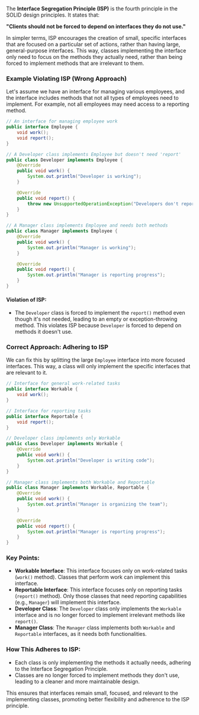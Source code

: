 The **Interface Segregation Principle (ISP)** is the fourth principle in the SOLID design principles. It states that:

**"Clients should not be forced to depend on interfaces they do not use."**

In simpler terms, ISP encourages the creation of small, specific interfaces that are focused on a particular set of actions, rather than having large, general-purpose interfaces. This way, classes implementing the interface only need to focus on the methods they actually need, rather than being forced to implement methods that are irrelevant to them.

### Example Violating ISP (Wrong Approach)

Let's assume we have an interface for managing various employees, and the interface includes methods that not all types of employees need to implement. For example, not all employees may need access to a reporting method.

```java
// An interface for managing employee work
public interface Employee {
    void work();
    void report();
}

// A Developer class implements Employee but doesn't need 'report'
public class Developer implements Employee {
    @Override
    public void work() {
        System.out.println("Developer is working");
    }

    @Override
    public void report() {
        throw new UnsupportedOperationException("Developers don't report directly");
    }
}

// A Manager class implements Employee and needs both methods
public class Manager implements Employee {
    @Override
    public void work() {
        System.out.println("Manager is working");
    }

    @Override
    public void report() {
        System.out.println("Manager is reporting progress");
    }
}
```

#### **Violation of ISP**:
- The `Developer` class is forced to implement the `report()` method even though it's not needed, leading to an empty or exception-throwing method. This violates ISP because `Developer` is forced to depend on methods it doesn't use.

### Correct Approach: Adhering to ISP

We can fix this by splitting the large `Employee` interface into more focused interfaces. This way, a class will only implement the specific interfaces that are relevant to it.

```java
// Interface for general work-related tasks
public interface Workable {
    void work();
}

// Interface for reporting tasks
public interface Reportable {
    void report();
}

// Developer class implements only Workable
public class Developer implements Workable {
    @Override
    public void work() {
        System.out.println("Developer is writing code");
    }
}

// Manager class implements both Workable and Reportable
public class Manager implements Workable, Reportable {
    @Override
    public void work() {
        System.out.println("Manager is organizing the team");
    }

    @Override
    public void report() {
        System.out.println("Manager is reporting progress");
    }
}
```

### Key Points:
- **Workable Interface**: This interface focuses only on work-related tasks (`work()` method). Classes that perform work can implement this interface.
- **Reportable Interface**: This interface focuses only on reporting tasks (`report()` method). Only those classes that need reporting capabilities (e.g., `Manager`) will implement this interface.
- **Developer Class**: The `Developer` class only implements the `Workable` interface and is no longer forced to implement irrelevant methods like `report()`.
- **Manager Class**: The `Manager` class implements both `Workable` and `Reportable` interfaces, as it needs both functionalities.

### How This Adheres to ISP:
- Each class is only implementing the methods it actually needs, adhering to the Interface Segregation Principle.
- Classes are no longer forced to implement methods they don't use, leading to a cleaner and more maintainable design.

This ensures that interfaces remain small, focused, and relevant to the implementing classes, promoting better flexibility and adherence to the ISP principle.